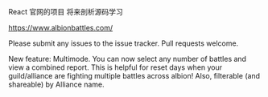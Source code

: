 React 官网的项目 将来剖析源码学习


https://www.albionbattles.com/

Please submit any issues to the issue tracker. Pull requests welcome.

New feature: Multimode. You can now select any number of battles and view a combined report. This is helpful for reset days when your guild/alliance are fighting multiple battles across albion! Also, filterable (and shareable) by Alliance name.
